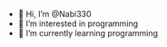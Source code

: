 - 👋 Hi, I’m @Nabi330
- 👀 I’m interested in programming
- 🌱 I’m currently learning programming
<!---
Nabi330/Nabi330 is a ✨ special ✨ repository because its `README.md` (this file) appears on your GitHub profile.
You can click the Preview link to take a look at your changes.
--->
